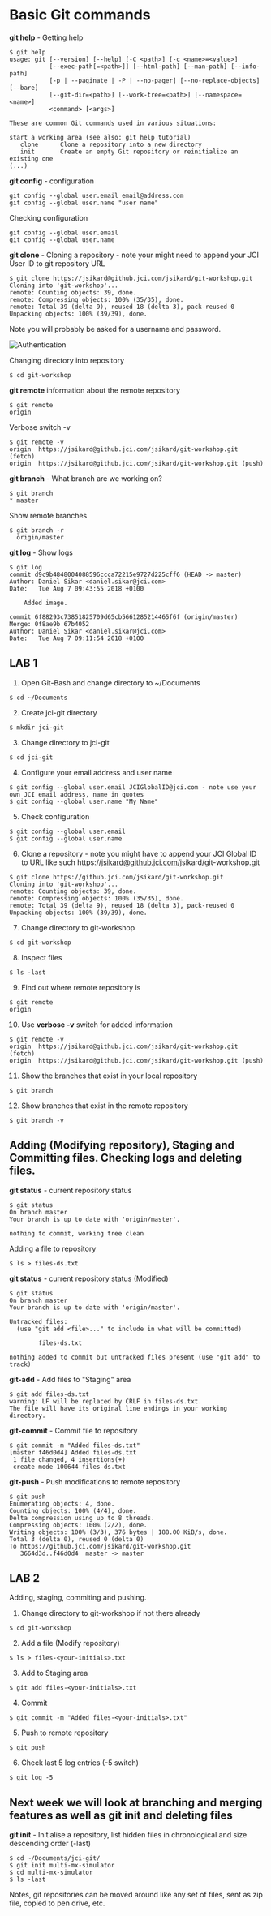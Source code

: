 # Basic Git commands

**git help** - Getting help
```
$ git help
usage: git [--version] [--help] [-C <path>] [-c <name>=<value>]
           [--exec-path[=<path>]] [--html-path] [--man-path] [--info-path]
           [-p | --paginate | -P | --no-pager] [--no-replace-objects] [--bare]
           [--git-dir=<path>] [--work-tree=<path>] [--namespace=<name>]
           <command> [<args>]

These are common Git commands used in various situations:

start a working area (see also: git help tutorial)
   clone      Clone a repository into a new directory
   init       Create an empty Git repository or reinitialize an existing one
(...)
```

**git config** - configuration
```
git config --global user.email email@address.com
git config --global user.name "user name"
```

Checking configuration
```
git config --global user.email
git config --global user.name
```

**git clone** - Cloning a repository - note your might need to append your JCI User ID to git repository URL

```
$ git clone https://jsikard@github.jci.com/jsikard/git-workshop.git
Cloning into 'git-workshop'...
remote: Counting objects: 39, done.
remote: Compressing objects: 100% (35/35), done.
remote: Total 39 (delta 9), reused 18 (delta 3), pack-reused 0
Unpacking objects: 100% (39/39), done.
```

Note you will probably be asked for a username and password.  

![Authentication](../images/authenticating.png)

Changing directory into repository
```
$ cd git-workshop
```

**git remote** information about the remote repository
```
$ git remote
origin
```

Verbose switch -v
```
$ git remote -v
origin  https://jsikard@github.jci.com/jsikard/git-workshop.git (fetch)
origin  https://jsikard@github.jci.com/jsikard/git-workshop.git (push)
```

**git branch** - What branch are we working on?
```
$ git branch
* master
```

Show remote branches
```
$ git branch -r
  origin/master
```

**git log** - Show logs
```
$ git log
commit d9c9b4848004088596ccca72215e9727d225cff6 (HEAD -> master)
Author: Daniel Sikar <daniel.sikar@jci.com>
Date:   Tue Aug 7 09:43:55 2018 +0100

    Added image.

commit 6f88293c73851825709d65cb5661285214465f6f (origin/master)
Merge: 0f8ae9b 67b4052
Author: Daniel Sikar <daniel.sikar@jci.com>
Date:   Tue Aug 7 09:11:54 2018 +0100
```

## LAB 1

1. Open Git-Bash and change directory to ~/Documents
```
$ cd ~/Documents
```
2. Create jci-git directory
```
$ mkdir jci-git
```
3. Change directory to jci-git
```
$ cd jci-git
```
4. Configure your email address and user name 
```
$ git config --global user.email JCIGlobalID@jci.com - note use your own JCI email address, name in quotes 
$ git config --global user.name "My Name"
```
5. Check configuration
```
$ git config --global user.email
$ git config --global user.name
```
6.  Clone a repository - note you might have to append your JCI Global ID to URL like such https://jsikard@github.jci.com/jsikard/git-workshop.git
```
$ git clone https://github.jci.com/jsikard/git-workshop.git
Cloning into 'git-workshop'...
remote: Counting objects: 39, done.
remote: Compressing objects: 100% (35/35), done.
remote: Total 39 (delta 9), reused 18 (delta 3), pack-reused 0
Unpacking objects: 100% (39/39), done.
```
7. Change directory to git-workshop
```
$ cd git-workshop
```
8. Inspect files
```
$ ls -last
```
9. Find out where remote repository is
```
$ git remote
origin
```
10. Use **verbose -v** switch for added information
```
$ git remote -v
origin  https://jsikard@github.jci.com/jsikard/git-workshop.git (fetch)
origin  https://jsikard@github.jci.com/jsikard/git-workshop.git (push)
```
11. Show the branches that exist in your local repository
```
$ git branch
```
12. Show branches that exist in the remote repository
```
$ git branch -v
```
## Adding (Modifying repository), Staging and Committing files. Checking logs and deleting files.

**git status** - current repository status
```
$ git status
On branch master
Your branch is up to date with 'origin/master'.

nothing to commit, working tree clean
```

Adding a file to repository

```
$ ls > files-ds.txt
```

**git status** - current repository status (Modified)
```
$ git status
On branch master
Your branch is up to date with 'origin/master'.

Untracked files:
  (use "git add <file>..." to include in what will be committed)

        files-ds.txt

nothing added to commit but untracked files present (use "git add" to track)
```
**git-add** - Add files to "Staging" area

```
$ git add files-ds.txt
warning: LF will be replaced by CRLF in files-ds.txt.
The file will have its original line endings in your working directory.
```

**git-commit** - Commit file to repository
```
$ git commit -m "Added files-ds.txt"
[master f46d0d4] Added files-ds.txt
 1 file changed, 4 insertions(+)
 create mode 100644 files-ds.txt
```

**git-push** - Push modifications to remote repository
```
$ git push
Enumerating objects: 4, done.
Counting objects: 100% (4/4), done.
Delta compression using up to 8 threads.
Compressing objects: 100% (2/2), done.
Writing objects: 100% (3/3), 376 bytes | 188.00 KiB/s, done.
Total 3 (delta 0), reused 0 (delta 0)
To https://github.jci.com/jsikard/git-workshop.git
   3664d3d..f46d0d4  master -> master
```

## LAB 2

Adding, staging, commiting and pushing.  

1.  Change directory to git-workshop if not there already
```
$ cd git-workshop
```
2. Add a file (Modify repository)
```
$ ls > files-<your-initials>.txt
```
3. Add to Staging area
```
$ git add files-<your-initials>.txt
```
4. Commit 
```
$ git commit -m "Added files-<your-initials>.txt"
```
5. Push to remote repository 
```
$ git push
```
6. Check last 5 log entries (-5 switch)
```
$ git log -5
```

## Next week we will look at branching and merging features as well as **git init** and deleting files

**git init** - Initialise a repository, list hidden files in chronological and size descending order (-last)

```
$ cd ~/Documents/jci-git/
$ git init multi-mx-simulator
$ cd multi-mx-simulator
$ ls -last
```

Notes, git repositories can be moved around like any set of files, sent as zip file, copied to pen drive, etc.  




